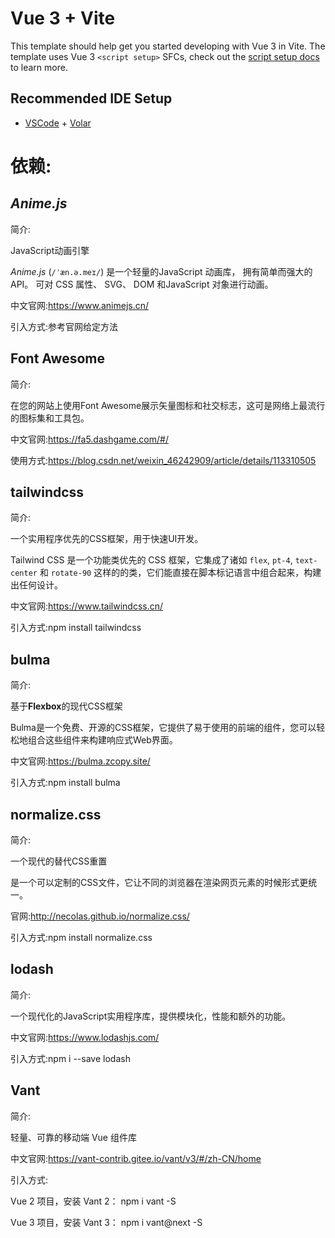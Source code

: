 # Vue 3 + Vite

This template should help get you started developing with Vue 3 in Vite. The template uses Vue 3 `<script setup>` SFCs, check out the [script setup docs](https://v3.vuejs.org/api/sfc-script-setup.html#sfc-script-setup) to learn more.

## Recommended IDE Setup

- [VSCode](https://code.visualstudio.com/) + [Volar](https://marketplace.visualstudio.com/items?itemName=johnsoncodehk.volar)

# 依赖:

## *Anime.js* 

简介:

JavaScript动画引擎

*Anime.js* (`/ˈæn.ə.meɪ/`) 是一个轻量的JavaScript 动画库， 拥有简单而强大的API。
可对 CSS 属性、 SVG、 DOM 和JavaScript 对象进行动画。

中文官网:https://www.animejs.cn/

引入方式:参考官网给定方法



## **Font Awesome**

简介:

在您的网站上使用Font Awesome展示矢量图标和社交标志，这可是网络上最流行的图标集和工具包。

中文官网:https://fa5.dashgame.com/#/

使用方式:https://blog.csdn.net/weixin_46242909/article/details/113310505



## tailwindcss

简介:

一个实用程序优先的CSS框架，用于快速UI开发。

Tailwind CSS 是一个功能类优先的 CSS 框架，它集成了诸如 `flex`, `pt-4`, `text-center` 和 `rotate-90` 这样的的类，它们能直接在脚本标记语言中组合起来，构建出任何设计。

中文官网:https://www.tailwindcss.cn/

引入方式:npm install tailwindcss



## bulma

简介:

基于**Flexbox**的现代CSS框架

Bulma是一个免费、开源的CSS框架，它提供了易于使用的前端的组件，您可以轻松地组合这些组件来构建响应式Web界面。

中文官网:https://bulma.zcopy.site/

引入方式:npm install bulma



## normalize.css

简介:

一个现代的替代CSS重置

 是一个可以定制的CSS文件，它让不同的浏览器在渲染网页元素的时候形式更统一。

官网:http://necolas.github.io/normalize.css/

引入方式:npm install normalize.css



## lodash

简介:

一个现代化的JavaScript实用程序库，提供模块化，性能和额外的功能。

中文官网:https://www.lodashjs.com/

引入方式:npm i --save lodash



## Vant

简介:

轻量、可靠的移动端 Vue 组件库

中文官网:https://vant-contrib.gitee.io/vant/v3/#/zh-CN/home

引入方式:

 Vue 2 项目，安装 Vant 2： npm i vant -S

Vue 3 项目，安装 Vant 3： npm i vant@next -S

